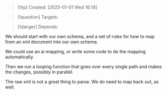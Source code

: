 
>[!tip] Created: [2025-01-01 Wed 16:14]

>[!question] Targets: 

>[!danger] Depends: 

We should start with our own schema, and a set of rules for how to map from an xml document into our own schema.

We could use an ai mapping, or write some code to do the mapping automatically.

Then we run a looping function that goes over every single path and makes the changes, possibly in parallel.

The raw xml is not a great thing to parse.  We do need to map back out, as well.
